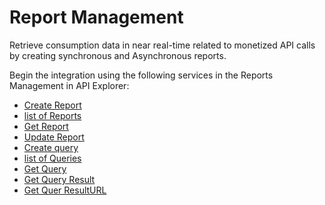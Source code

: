 # Report Management

Retrieve consumption data in near real-time related to monetized API calls by creating synchronous and Asynchronous reports.

Begin the integration using the following services in the Reports Management in API Explorer:
* [Create Report](?path=reference/ConsumerManagement/CreatesReport)
* [list of Reports](?path=reference/ConsumerManagement/listReport)
* [Get Report](?path=reference/ConsumerManagement/GetReport)
* [Update Report](?path=reference/ConsumerManagement/UpdateReport)
* [Create query](?path=reference/ConsumerManagement/Createsquery)
* [list of Queries](?path=reference/ConsumerManagement/listquery)
* [Get Query](?path=reference/ConsumerManagement/Getquery)
* [Get Query Result](?path=reference/ConsumerManagement/GetQueryResult)
* [Get Quer ResultURL](?path=reference/ConsumerManagement/GetQueryResultURL)

